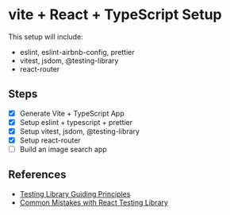 # vite + React + TypeScript Setup

This setup will include:
* eslint, eslint-airbnb-config, prettier
* vitest, jsdom, @testing-library
* react-router

## Steps

* [X] Generate Vite + TypeScript App
* [X] Setup eslint + typescript + prettier
* [X] Setup vitest, jsdom, @testing-library
* [X] Setup react-router
* [ ] Build an image search app

## References
* [Testing Library Guiding Principles](https://testing-library.com/docs/guiding-principles/)
* [Common Mistakes with React Testing Library](https://kentcdodds.com/blog/common-mistakes-with-react-testing-library)
